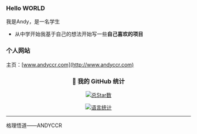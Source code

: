 ### Hello WORLD
我是Andy，是一名学生<OVER>

- 从中学开始我基于自己的想法开始写一些**自己喜欢的项目**


### 个人网站
主页：[www.andyccr.com](http://www.andyccr.com)  

<!-- 徽章区 -->
<div align="center">

### 🌟 我的 GitHub 统计

[![总Star数](https://img.shields.io/github/stars/Andyccr?label=总Stars&style=for-the-badge&color=gold)](https://github.com/Andyccr)

[![语言统计](https://github-readme-stats.vercel.app/api/top-langs/?username=Andyccr&layout=compact)](https://github.com/Andyccr)

</div>

---
格理悟道——ANDYCCR

